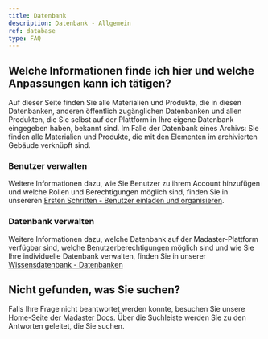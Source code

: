 ```yaml
---
title: Datenbank
description: Datenbank - Allgemein
ref: database
type: FAQ
---
```


## Welche Informationen finde ich hier und welche Anpassungen kann ich tätigen?
Auf dieser Seite finden Sie alle Materialien und Produkte, die in diesen Datenbanken, anderen öffentlich zugänglichen Datenbanken und allen Produkten, die Sie selbst auf der Plattform in Ihre eigene Datenbank eingegeben haben, bekannt sind. Im Falle der Datenbank eines Archivs: 
Sie finden alle Materialien und Produkte, die mit den Elementen im archivierten Gebäude verknüpft sind.

### Benutzer verwalten
Weitere Informationen dazu, wie Sie Benutzer zu ihrem Account hinzufügen und welche Rollen und Berechtigungen möglich sind, finden Sie in unsereren <a href="/ch/de/get-started/set-up-your-account.html#benutzer-einladen-und-organisieren" target="_blank">Ersten Schritten - Benutzer einladen und organisieren</a>.

### Datenbank verwalten
Weitere Informationen dazu, welche Datenbank auf der Madaster-Plattform verfügbar sind, welche Benutzerberechtigungen möglich sind und wie Sie Ihre individuelle Datenbank verwalten, finden Sie in unserer <a href="/ch/de/knowledge-base/databases.html" target="_blank">Wissensdatenbank - Datenbanken</a>

## Nicht gefunden, was Sie suchen?
Falls Ihre Frage nicht beantwortet werden konnte, besuchen Sie unsere <a href="/ch/de/" target="_blank">Home-Seite der Madaster Docs</a>. Über die Suchleiste werden Sie zu den Antworten geleitet, die Sie suchen.